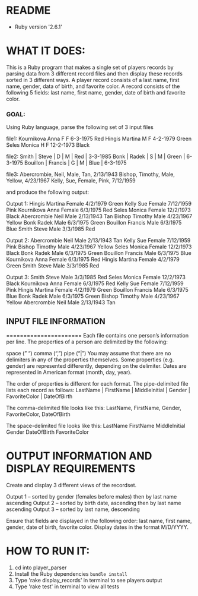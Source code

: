# README
* Ruby version '2.6.1'

# WHAT IT DOES:
This is a Ruby program that makes a single set of players records by parsing data from 3 different record files and then display these records sorted in 3 different ways. A player record consists of a last name, first name, gender, data of birth, and favorite color. A record consists of the following 5 fields: last name, first name, gender, date of birth and favorite color. 

### GOAL:
Using Ruby language, parse the following set of 3 input files

file1:
Kournikova Anna F F 6-3-1975 Red
Hingis Martina M F 4-2-1979 Green
Seles Monica H F 12-2-1973 Black

file2:
Smith | Steve | D | M | Red | 3-3-1985
Bonk | Radek | S | M | Green | 6-3-1975
Bouillon | Francis | G | M | Blue | 6-3-1975

file3:
Abercrombie, Neil, Male, Tan, 2/13/1943
Bishop, Timothy, Male, Yellow, 4/23/1967
Kelly, Sue, Female, Pink, 7/12/1959

and produce the following output:

Output 1:
Hingis Martina Female 4/2/1979 Green
Kelly Sue Female 7/12/1959 Pink
Kournikova Anna Female 6/3/1975 Red
Seles Monica Female 12/2/1973 Black
Abercrombie Neil Male 2/13/1943 Tan
Bishop Timothy Male 4/23/1967 Yellow
Bonk Radek Male 6/3/1975 Green
Bouillon Francis Male 6/3/1975 Blue
Smith Steve Male 3/3/1985 Red

Output 2:
Abercrombie Neil Male 2/13/1943 Tan
Kelly Sue Female 7/12/1959 Pink
Bishop Timothy Male 4/23/1967 Yellow
Seles Monica Female 12/2/1973 Black
Bonk Radek Male 6/3/1975 Green
Bouillon Francis Male 6/3/1975 Blue
Kournikova Anna Female 6/3/1975 Red
Hingis Martina Female 4/2/1979 Green
Smith Steve Male 3/3/1985 Red

Output 3:
Smith Steve Male 3/3/1985 Red
Seles Monica Female 12/2/1973 Black
Kournikova Anna Female 6/3/1975 Red
Kelly Sue Female 7/12/1959 Pink
Hingis Martina Female 4/2/1979 Green
Bouillon Francis Male 6/3/1975 Blue
Bonk Radek Male 6/3/1975 Green
Bishop Timothy Male 4/23/1967 Yellow
Abercrombie Neil Male 2/13/1943 Tan


## INPUT FILE INFORMATION
======================
Each file contains one person’s information per line.
The properties of a person are delimited by the following:

space (” “)
comma (“,”)
pipe (“|”)
You may assume that there are no delimiters in any of the properties themselves. Some properties (e.g. gender) are represented differently, depending on the delimiter.
Dates are represented in American format (month, day, year).

The order of properties is different for each format. The pipe-delimited file lists each record as follows:
LastName | FirstName | MiddleInitial | Gender | FavoriteColor | DateOfBirth

The comma-delimited file looks like this:
LastName, FirstName, Gender, FavoriteColor, DateOfBirth

The space-delimited file looks like this:
LastName FirstName MiddleInitial Gender DateOfBirth FavoriteColor

OUTPUT INFORMATION AND DISPLAY REQUIREMENTS
===========================================
Create and display 3 different views of the recordset.

Output 1 – sorted by gender (females before males) then by last name ascending
Output 2 – sorted by birth date, ascending then by last name ascending
Output 3 – sorted by last name, descending

Ensure that fields are displayed in the following order: last name, first name, gender, date of birth, favorite color.
Display dates in the format M/D/YYYY.

# HOW TO RUN IT:
1. cd into player_parser
2. Install the Ruby dependencies `bundle install`
3. Type 'rake display_records' in terminal to see players output
4. Type 'rake test' in terminal to view all tests
